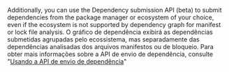 Additionally, you can use the Dependency submission API (beta) to submit dependencies from the package manager or ecosystem of your choice, even if the ecosystem is not supported by dependency graph for manifest or lock file analysis. O gráfico de dependência exibirá as dependências submetidas agrupadas pelo ecossistema, mas separadamente das dependências analisadas dos arquivos manifestos ou de bloqueio. Para obter mais informações sobre a API de envio de dependência, consulte "[Usando a API de envio de dependência](/code-security/supply-chain-security/understanding-your-software-supply-chain/using-the-dependency-submission-api)"

